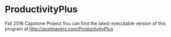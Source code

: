 # ProductivityPlus
Fall 2018 Capstone Project
You can find the latest executable version of this program at http://austinayers.com/ProductivityPlus
